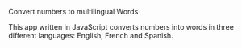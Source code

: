 Convert numbers to multilingual Words

This app written in JavaScript converts numbers into words in three different languages: English, French and Spanish. 
